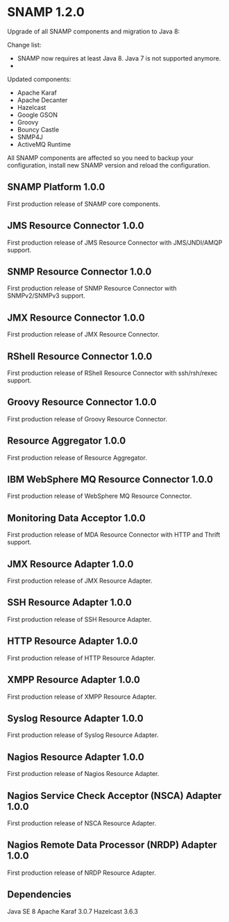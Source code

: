 # SNAMP 1.2.0
Upgrade of all SNAMP components and migration to Java 8:

Change list:

* SNAMP now requires at least Java 8. Java 7 is not supported anymore.
*

Updated components:

* Apache Karaf
* Apache Decanter
* Hazelcast
* Google GSON
* Groovy
* Bouncy Castle
* SNMP4J
* ActiveMQ Runtime

All SNAMP components are affected so you need to backup your configuration, install new SNAMP version and reload the configuration. 

## SNAMP Platform 1.0.0
First production release of SNAMP core components.

## JMS Resource Connector 1.0.0
First production release of JMS Resource Connector with JMS/JNDI/AMQP support.

## SNMP Resource Connector 1.0.0
First production release of SNMP Resource Connector with SNMPv2/SNMPv3 support.

## JMX Resource Connector 1.0.0
First production release of JMX Resource Connector.

## RShell Resource Connector 1.0.0
First production release of RShell Resource Connector with ssh/rsh/rexec support.

## Groovy Resource Connector 1.0.0
First production release of Groovy Resource Connector.

## Resource Aggregator 1.0.0
First production release of Resource Aggregator.

## IBM WebSphere MQ Resource Connector 1.0.0
First production release of WebSphere MQ Resource Connector.

## Monitoring Data Acceptor 1.0.0
First production release of MDA Resource Connector with HTTP and Thrift support.

## JMX Resource Adapter 1.0.0
First production release of JMX Resource Adapter.

## SSH Resource Adapter 1.0.0
First production release of SSH Resource Adapter.

## HTTP Resource Adapter 1.0.0
First production release of HTTP Resource Adapter.

## XMPP Resource Adapter 1.0.0
First production release of XMPP Resource Adapter.

## Syslog Resource Adapter 1.0.0
First production release of Syslog Resource Adapter.

## Nagios Resource Adapter 1.0.0
First production release of Nagios Resource Adapter.

## Nagios Service Check Acceptor (NSCA) Adapter 1.0.0
First production release of NSCA Resource Adapter.

## Nagios Remote Data Processor (NRDP) Adapter 1.0.0
First production release of NRDP Resource Adapter.

## Dependencies
Java SE 8
Apache Karaf 3.0.7
Hazelcast 3.6.3
